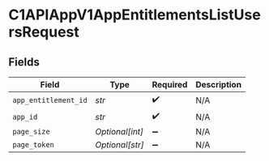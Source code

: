 # C1APIAppV1AppEntitlementsListUsersRequest


## Fields

| Field                | Type                 | Required             | Description          |
| -------------------- | -------------------- | -------------------- | -------------------- |
| `app_entitlement_id` | *str*                | :heavy_check_mark:   | N/A                  |
| `app_id`             | *str*                | :heavy_check_mark:   | N/A                  |
| `page_size`          | *Optional[int]*      | :heavy_minus_sign:   | N/A                  |
| `page_token`         | *Optional[str]*      | :heavy_minus_sign:   | N/A                  |